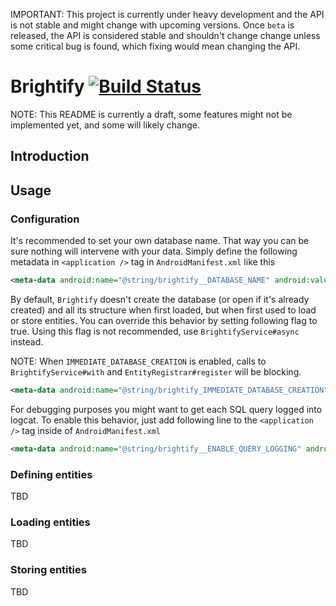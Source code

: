 IMPORTANT: This project is currently under heavy development and the API is not stable and might change
with upcoming versions. Once `beta` is released, the API is considered stable and shouldn't change change unless some
critical bug is found, which fixing would mean changing the API.

# Brightify [![Build Status](https://travis-ci.org/brightify/torch.png?branch=develop)](https://travis-ci.org/brightify/torch)

NOTE: This README is currently a draft, some features might not be implemented yet, and some will likely change.

## Introduction

## Usage

### Configuration

It's recommended to set your own database name. That way you can be sure nothing will intervene with your data.
Simply define the following metadata in `<application />` tag in `AndroidManifest.xml` like this
```xml
<meta-data android:name="@string/brightify__DATABASE_NAME" android:value="sample_database" />
```

By default, `Brightify` doesn't create the database (or open if it's already created) and all its structure
when first loaded, but when first used to load or store entities. You can override this behavior by setting
following flag to true. Using this flag is not recommended, use `BrightifyService#async` instead.

NOTE: When `IMMEDIATE_DATABASE_CREATION` is enabled, calls to `BrightifyService#with` and `EntityRegistrar#register`
will be blocking.

```xml
<meta-data android:name="@string/brightify_IMMEDIATE_DATABASE_CREATION" android:value="true" />
```

For debugging purposes you might want to get each SQL query logged into logcat. To enable this behavior, just add
following line to the `<application />` tag inside of `AndroidManifest.xml`

```xml
<meta-data android:name="@string/brightify__ENABLE_QUERY_LOGGING" android:value="true" />
```


### Defining entities

TBD

### Loading entities

TBD

### Storing entities

TBD